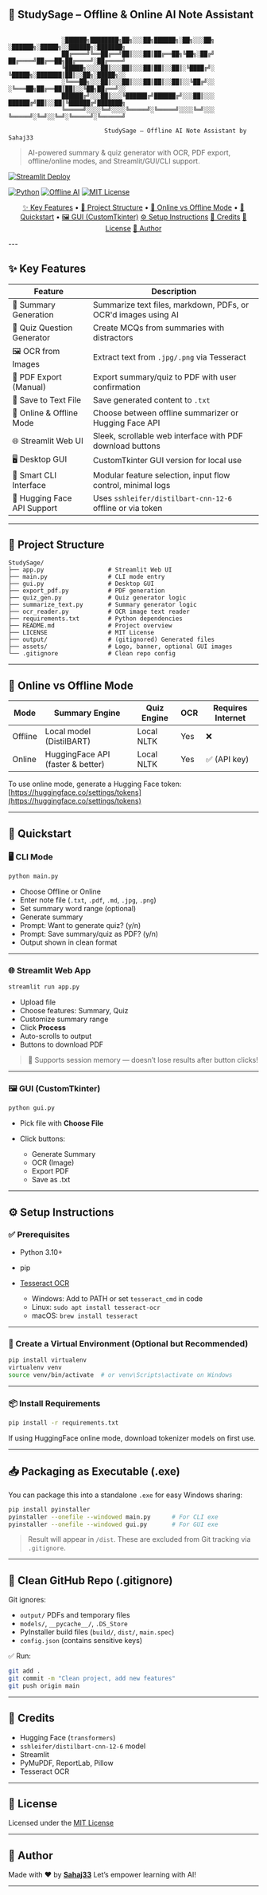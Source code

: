 
## 🧠 StudySage – Offline & Online AI Note Assistant

```

               ░██████╗████████╗██╗░░░██╗██████╗░██╗░░░██╗  ░██████╗░█████╗░░██████╗░███████╗
               ██╔════╝╚══██╔══╝██║░░░██║██╔══██╗╚██╗░██╔╝  ██╔════╝██╔══██╗██╔════╝░██╔════╝
               ╚█████╗░░░░██║░░░██║░░░██║██║░░██║░╚████╔╝░  ╚█████╗░███████║██║░░██╗░█████╗░░
               ░╚═══██╗░░░██║░░░██║░░░██║██║░░██║░░╚██╔╝░░  ░╚═══██╗██╔══██║██║░░╚██╗██╔══╝░░
               ██████╔╝░░░██║░░░╚██████╔╝██████╔╝░░░██║░░░  ██████╔╝██║░░██║╚██████╔╝███████╗
               ╚═════╝░░░░╚═╝░░░░╚═════╝░╚═════╝░░░░╚═╝░░░  ╚═════╝░╚═╝░░╚═╝░╚═════╝░╚══════╝

                           StudySage – Offline AI Note Assistant by Sahaj33
```

> AI-powered summary & quiz generator with OCR, PDF export, offline/online modes, and Streamlit/GUI/CLI support.

<a href="https://studysage-sahaj33.streamlit.app/" target="blank">
    <img src="https://img.shields.io/badge/Deployed%20on-Streamlit-ff4b4b?logo=streamlit" alt="Streamlit Deploy">
  
[![Python](https://img.shields.io/badge/Python-3.10+-blue)](https://www.python.org/)
[![Offline AI](https://img.shields.io/badge/Offline%20AI-Yes-green)]()
[![MIT License](https://img.shields.io/badge/License-MIT-brightgreen)](LICENSE)

<p align="center">
  <a href="https://github.com/Sahaj33-op/StudySage-Offline-AI-Note-Assistant?tab=readme-ov-file#-key-features">✨ Key Features</a> •
  <a href="https://github.com/Sahaj33-op/StudySage-Offline-AI-Note-Assistant?tab=readme-ov-file#-project-structure">📂 Project Structure</a> •
  <a href="https://github.com/Sahaj33-op/StudySage-Offline-AI-Note-Assistant?tab=readme-ov-file#-online-vs-offline-mode">🧠 Online vs Offline Mode</a> •
  <a href="https://github.com/Sahaj33-op/StudySage-Offline-AI-Note-Assistant?tab=readme-ov-file#-quickstart">🚀 Quickstart</a> •
  <a href="https://github.com/Sahaj33-op/StudySage-Offline-AI-Note-Assistant?tab=readme-ov-file#-gui-customtkinter">🖼 GUI (CustomTkinter)</a>
  <a href="https://github.com/Sahaj33-op/StudySage-Offline-AI-Note-Assistant?tab=readme-ov-file#%EF%B8%8F-setup-instructions">⚙️ Setup Instructions</a>
  <a href="https://github.com/Sahaj33-op/StudySage-Offline-AI-Note-Assistant?tab=readme-ov-file#-credits">🧠 Credits</a>
  <a href="https://github.com/Sahaj33-op/StudySage-Offline-AI-Note-Assistant?tab=readme-ov-file#-license">📜 License</a>
  <a href="https://github.com/Sahaj33-op/StudySage-Offline-AI-Note-Assistant?tab=readme-ov-file#-author">🙌 Author</a>
</p>
---

## ✨ Key Features

| Feature                     | Description                                                    |
| --------------------------- | -------------------------------------------------------------- |
| 📝 Summary Generation       | Summarize text files, markdown, PDFs, or OCR'd images using AI |
| 🧪 Quiz Question Generator  | Create MCQs from summaries with distractors                    |
| 🖼 OCR from Images          | Extract text from `.jpg/.png` via Tesseract                    |
| 📄 PDF Export (Manual)      | Export summary/quiz to PDF with user confirmation              |
| 💾 Save to Text File        | Save generated content to `.txt`                               |
| 🔄 Online & Offline Mode    | Choose between offline summarizer or Hugging Face API          |
| 🌐 Streamlit Web UI         | Sleek, scrollable web interface with PDF download buttons      |
| 🖥 Desktop GUI              | CustomTkinter GUI version for local use                        |
| 🧪 Smart CLI Interface      | Modular feature selection, input flow control, minimal logs    |
| 🧠 Hugging Face API Support | Uses `sshleifer/distilbart-cnn-12-6` offline or via token      |

---

## 📂 Project Structure

```
StudySage/
├── app.py                  # Streamlit Web UI
├── main.py                 # CLI mode entry
├── gui.py                  # Desktop GUI
├── export_pdf.py           # PDF generation
├── quiz_gen.py             # Quiz generator logic
├── summarize_text.py       # Summary generator logic
├── ocr_reader.py           # OCR image text reader
├── requirements.txt        # Python dependencies
├── README.md               # Project overview
├── LICENSE                 # MIT License
├── output/                 # (gitignored) Generated files
├── assets/                 # Logo, banner, optional GUI images
└── .gitignore              # Clean repo config
```

---

## 🧠 Online vs Offline Mode

| Mode    | Summary Engine                    | Quiz Engine | OCR | Requires Internet |
| ------- | --------------------------------- | ----------- | --- | ----------------- |
| Offline | Local model (DistilBART)          | Local NLTK  | Yes | ❌                 |
| Online  | HuggingFace API (faster & better) | Local NLTK  | Yes | ✅ (API key)       |

To use online mode, generate a Hugging Face token: [https://huggingface.co/settings/tokens](https://huggingface.co/settings/tokens)

---

## 🚀 Quickstart

### 🖥 CLI Mode

```bash
python main.py
```

* Choose Offline or Online
* Enter note file (`.txt`, `.pdf`, `.md`, `.jpg`, `.png`)
* Set summary word range (optional)
* Generate summary
* Prompt: Want to generate quiz? (y/n)
* Prompt: Save summary/quiz as PDF? (y/n)
* Output shown in clean format

---

### 🌐 Streamlit Web App

```bash
streamlit run app.py
```

* Upload file
* Choose features: Summary, Quiz
* Customize summary range
* Click **Process**
* Auto-scrolls to output
* Buttons to download PDF

> 🧠 Supports session memory — doesn’t lose results after button clicks!

---

### 🖼 GUI (CustomTkinter)

```bash
python gui.py
```

* Pick file with **Choose File**
* Click buttons:

  * Generate Summary
  * OCR (Image)
  * Export PDF
  * Save as .txt

---

## ⚙️ Setup Instructions

### ✅ Prerequisites

* Python 3.10+
* pip
* [Tesseract OCR](https://github.com/tesseract-ocr/tesseract)

  * Windows: Add to PATH or set `tesseract_cmd` in code
  * Linux: `sudo apt install tesseract-ocr`
  * macOS: `brew install tesseract`

---

### 🧪 Create a Virtual Environment (Optional but Recommended)

```bash
pip install virtualenv
virtualenv venv
source venv/bin/activate  # or venv\Scripts\activate on Windows
```

---

### 📦 Install Requirements

```bash
pip install -r requirements.txt
```

If using HuggingFace online mode, download tokenizer models on first use.

---

## 📥 Packaging as Executable (.exe)

You can package this into a standalone `.exe` for easy Windows sharing:

```bash
pip install pyinstaller
pyinstaller --onefile --windowed main.py      # For CLI exe
pyinstaller --onefile --windowed gui.py       # For GUI exe
```

> Result will appear in `/dist`. These are excluded from Git tracking via `.gitignore`.

---

## 🔐 Clean GitHub Repo (.gitignore)

Git ignores:

* `output/` PDFs and temporary files
* `models/`, `__pycache__/`, `.DS_Store`
* PyInstaller build files (`build/`, `dist/`, `main.spec`)
* `config.json` (contains sensitive keys)

✅ Run:

```bash
git add .
git commit -m "Clean project, add new features"
git push origin main
```

---

## 🧠 Credits

* Hugging Face (`transformers`)
* `sshleifer/distilbart-cnn-12-6` model
* Streamlit
* PyMuPDF, ReportLab, Pillow
* Tesseract OCR

---

## 📜 License

Licensed under the [MIT License](LICENSE)

---

## 🙌 Author

Made with ❤️ by **[Sahaj33](https://github.com/Sahaj33-op)**
Let’s empower learning with AI!

---
